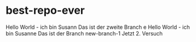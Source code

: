 # best-repo-ever
Hello World - ich bin Susann
Das ist der zweite Branch e
Hello World - ich bin Susanne
Das ist der Branch new-branch-1
Jetzt 2. Versuch
